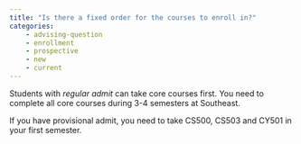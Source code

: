 ```yaml
---
title: "Is there a fixed order for the courses to enroll in?"
categories:
    - advising-question
    - enrollment
    - prospective
    - new
    - current
---
```

Students with *regular admit* can take core courses first. You need to complete all core courses during 3-4 semesters at Southeast.

If you have provisional admit, you need to take CS500, CS503 and CY501 in your first semester.